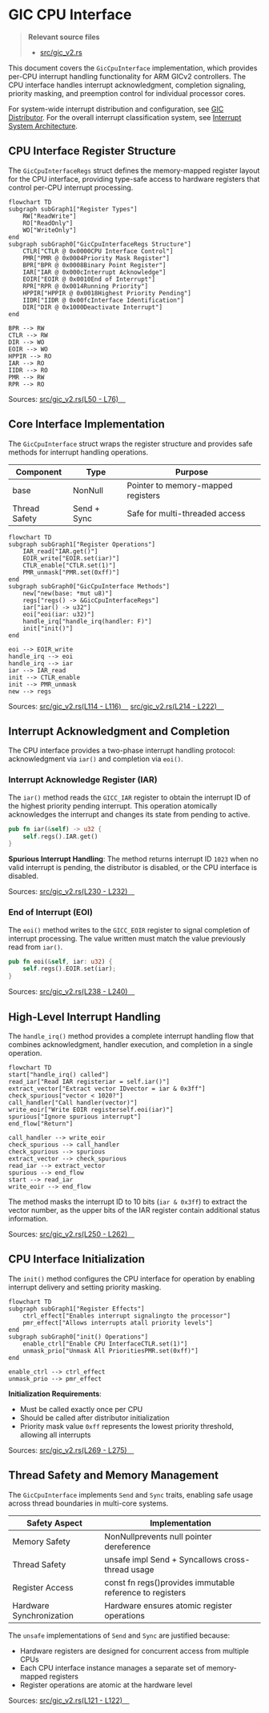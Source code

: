 # GIC CPU Interface

> **Relevant source files**
> * [src/gic_v2.rs](https://github.com/arceos-org/arm_gicv2/blob/cf756f76/src/gic_v2.rs)

This document covers the `GicCpuInterface` implementation, which provides per-CPU interrupt handling functionality for ARM GICv2 controllers. The CPU interface handles interrupt acknowledgment, completion signaling, priority masking, and preemption control for individual processor cores.

For system-wide interrupt distribution and configuration, see [GIC Distributor](/arceos-org/arm_gicv2/3.1-gic-distributor). For the overall interrupt classification system, see [Interrupt System Architecture](/arceos-org/arm_gicv2/2-interrupt-system-architecture).

## CPU Interface Register Structure

The `GicCpuInterfaceRegs` struct defines the memory-mapped register layout for the CPU interface, providing type-safe access to hardware registers that control per-CPU interrupt processing.

```mermaid
flowchart TD
subgraph subGraph1["Register Types"]
    RW["ReadWrite"]
    RO["ReadOnly"]
    WO["WriteOnly"]
end
subgraph subGraph0["GicCpuInterfaceRegs Structure"]
    CTLR["CTLR @ 0x0000CPU Interface Control"]
    PMR["PMR @ 0x0004Priority Mask Register"]
    BPR["BPR @ 0x0008Binary Point Register"]
    IAR["IAR @ 0x000cInterrupt Acknowledge"]
    EOIR["EOIR @ 0x0010End of Interrupt"]
    RPR["RPR @ 0x0014Running Priority"]
    HPPIR["HPPIR @ 0x0018Highest Priority Pending"]
    IIDR["IIDR @ 0x00fcInterface Identification"]
    DIR["DIR @ 0x1000Deactivate Interrupt"]
end

BPR --> RW
CTLR --> RW
DIR --> WO
EOIR --> WO
HPPIR --> RO
IAR --> RO
IIDR --> RO
PMR --> RW
RPR --> RO
```

Sources: [src/gic_v2.rs(L50 - L76)&emsp;](https://github.com/arceos-org/arm_gicv2/blob/cf756f76/src/gic_v2.rs#L50-L76)

## Core Interface Implementation

The `GicCpuInterface` struct wraps the register structure and provides safe methods for interrupt handling operations.

|Component|Type|Purpose|
| --- | --- | --- |
|base|NonNull<GicCpuInterfaceRegs>|Pointer to memory-mapped registers|
|Thread Safety|Send + Sync|Safe for multi-threaded access|

```mermaid
flowchart TD
subgraph subGraph1["Register Operations"]
    IAR_read["IAR.get()"]
    EOIR_write["EOIR.set(iar)"]
    CTLR_enable["CTLR.set(1)"]
    PMR_unmask["PMR.set(0xff)"]
end
subgraph subGraph0["GicCpuInterface Methods"]
    new["new(base: *mut u8)"]
    regs["regs() -> &GicCpuInterfaceRegs"]
    iar["iar() -> u32"]
    eoi["eoi(iar: u32)"]
    handle_irq["handle_irq(handler: F)"]
    init["init()"]
end

eoi --> EOIR_write
handle_irq --> eoi
handle_irq --> iar
iar --> IAR_read
init --> CTLR_enable
init --> PMR_unmask
new --> regs
```

Sources: [src/gic_v2.rs(L114 - L116)&emsp;](https://github.com/arceos-org/arm_gicv2/blob/cf756f76/src/gic_v2.rs#L114-L116) [src/gic_v2.rs(L214 - L222)&emsp;](https://github.com/arceos-org/arm_gicv2/blob/cf756f76/src/gic_v2.rs#L214-L222)

## Interrupt Acknowledgment and Completion

The CPU interface provides a two-phase interrupt handling protocol: acknowledgment via `iar()` and completion via `eoi()`.

### Interrupt Acknowledge Register (IAR)

The `iar()` method reads the `GICC_IAR` register to obtain the interrupt ID of the highest priority pending interrupt. This operation atomically acknowledges the interrupt and changes its state from pending to active.

```rust
pub fn iar(&self) -> u32 {
    self.regs().IAR.get()
}
```

**Spurious Interrupt Handling**: The method returns interrupt ID `1023` when no valid interrupt is pending, the distributor is disabled, or the CPU interface is disabled.

Sources: [src/gic_v2.rs(L230 - L232)&emsp;](https://github.com/arceos-org/arm_gicv2/blob/cf756f76/src/gic_v2.rs#L230-L232)

### End of Interrupt (EOI)

The `eoi()` method writes to the `GICC_EOIR` register to signal completion of interrupt processing. The value written must match the value previously read from `iar()`.

```rust
pub fn eoi(&self, iar: u32) {
    self.regs().EOIR.set(iar);
}
```

Sources: [src/gic_v2.rs(L238 - L240)&emsp;](https://github.com/arceos-org/arm_gicv2/blob/cf756f76/src/gic_v2.rs#L238-L240)

## High-Level Interrupt Handling

The `handle_irq()` method provides a complete interrupt handling flow that combines acknowledgment, handler execution, and completion in a single operation.

```mermaid
flowchart TD
start["handle_irq() called"]
read_iar["Read IAR registeriar = self.iar()"]
extract_vector["Extract vector IDvector = iar & 0x3ff"]
check_spurious["vector < 1020?"]
call_handler["Call handler(vector)"]
write_eoir["Write EOIR registerself.eoi(iar)"]
spurious["Ignore spurious interrupt"]
end_flow["Return"]

call_handler --> write_eoir
check_spurious --> call_handler
check_spurious --> spurious
extract_vector --> check_spurious
read_iar --> extract_vector
spurious --> end_flow
start --> read_iar
write_eoir --> end_flow
```

The method masks the interrupt ID to 10 bits (`iar & 0x3ff`) to extract the vector number, as the upper bits of the IAR register contain additional status information.

Sources: [src/gic_v2.rs(L250 - L262)&emsp;](https://github.com/arceos-org/arm_gicv2/blob/cf756f76/src/gic_v2.rs#L250-L262)

## CPU Interface Initialization

The `init()` method configures the CPU interface for operation by enabling interrupt delivery and setting priority masking.

```mermaid
flowchart TD
subgraph subGraph1["Register Effects"]
    ctrl_effect["Enables interrupt signalingto the processor"]
    pmr_effect["Allows interrupts atall priority levels"]
end
subgraph subGraph0["init() Operations"]
    enable_ctrl["Enable CPU InterfaceCTLR.set(1)"]
    unmask_prio["Unmask All PrioritiesPMR.set(0xff)"]
end

enable_ctrl --> ctrl_effect
unmask_prio --> pmr_effect
```

**Initialization Requirements**:

* Must be called exactly once per CPU
* Should be called after distributor initialization
* Priority mask value `0xff` represents the lowest priority threshold, allowing all interrupts

Sources: [src/gic_v2.rs(L269 - L275)&emsp;](https://github.com/arceos-org/arm_gicv2/blob/cf756f76/src/gic_v2.rs#L269-L275)

## Thread Safety and Memory Management

The `GicCpuInterface` implements `Send` and `Sync` traits, enabling safe usage across thread boundaries in multi-core systems.

|Safety Aspect|Implementation|
| --- | --- |
|Memory Safety|NonNull<GicCpuInterfaceRegs>prevents null pointer dereference|
|Thread Safety|unsafe impl Send + Syncallows cross-thread usage|
|Register Access|const fn regs()provides immutable reference to registers|
|Hardware Synchronization|Hardware ensures atomic register operations|

The `unsafe` implementations of `Send` and `Sync` are justified because:

* Hardware registers are designed for concurrent access from multiple CPUs
* Each CPU interface instance manages a separate set of memory-mapped registers
* Register operations are atomic at the hardware level

Sources: [src/gic_v2.rs(L121 - L122)&emsp;](https://github.com/arceos-org/arm_gicv2/blob/cf756f76/src/gic_v2.rs#L121-L122)